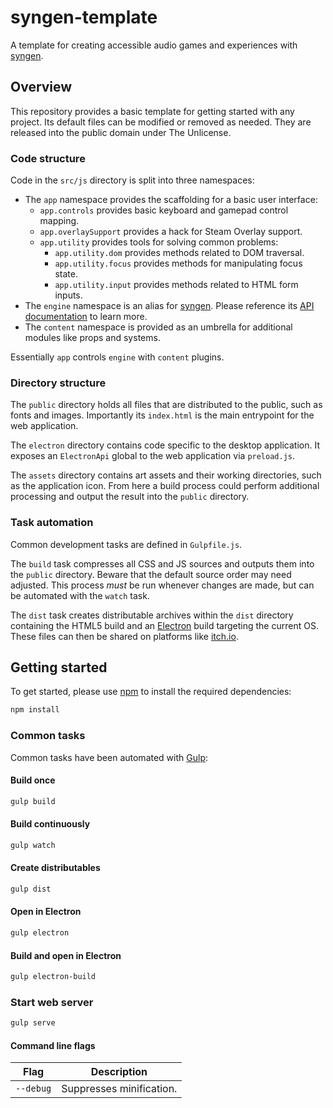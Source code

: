 # syngen-template
A template for creating accessible audio games and experiences with [syngen](https://github.com/nicross/syngen).

## Overview
This repository provides a basic template for getting started with any project.
Its default files can be modified or removed as needed.
They are released into the public domain under The Unlicense.

### Code structure
Code in the `src/js` directory is split into three namespaces:
- The `app` namespace provides the scaffolding for a basic user interface:
  - `app.controls` provides basic keyboard and gamepad control mapping.
  - `app.overlaySupport` provides a hack for Steam Overlay support.
  - `app.utility` provides tools for solving common problems:
    - `app.utility.dom` provides methods related to DOM traversal.
    - `app.utility.focus` provides methods for manipulating focus state.
    - `app.utility.input` provides methods related to HTML form inputs.
- The `engine` namespace is an alias for [syngen](https://github.com/nicross/syngen).
Please reference its [API documentation](https://syngen.shiftbacktick.io/) to learn more.
- The `content` namespace is provided as an umbrella for additional modules like props and systems.

Essentially `app` controls `engine` with `content` plugins.

### Directory structure
The `public` directory holds all files that are distributed to the public, such as fonts and images.
Importantly its `index.html` is the main entrypoint for the web application.

The `electron` directory contains code specific to the desktop application.
It exposes an `ElectronApi` global to the web application via `preload.js`.

The `assets` directory contains art assets and their working directories, such as the application icon.
From here a build process could perform additional processing and output the result into the `public` directory.

### Task automation
Common development tasks are defined in `Gulpfile.js`.

The `build` task compresses all CSS and JS sources and outputs them into the `public` directory.
Beware that the default source order may need adjusted.
This process _must_ be run whenever changes are made, but can be automated with the `watch` task.

The `dist` task creates distributable archives within the `dist` directory containing the HTML5 build and an [Electron](https://electronjs.org) build targeting the current OS.
These files can then be shared on platforms like [itch.io](https://itch.io).

## Getting started
To get started, please  use [npm](https://nodejs.org) to install the required dependencies:
```sh
npm install
```

### Common tasks
Common tasks have been automated with [Gulp](https://gulpjs.com):

#### Build once
```sh
gulp build
```

#### Build continuously
```sh
gulp watch
```

#### Create distributables
```sh
gulp dist
```

#### Open in Electron
```sh
gulp electron
```

#### Build and open in Electron
```sh
gulp electron-build
```

### Start web server
```sh
gulp serve
```

#### Command line flags
| Flag | Description |
| - | - |
| `--debug` | Suppresses minification. |
